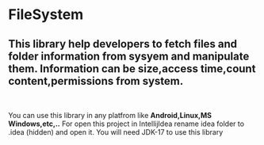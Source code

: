 # FileSystem

This library help developers to fetch files and folder information from sysyem and manipulate them.
Information can be size,access time,count content,permissions from system.
--------------
</br>

You can use this library in any platfrom like **Android,Linux,MS Windows,etc,..**
For open this project in IntellijIdea rename idea folder to .idea (hidden) and open it.
You will need JDK-17 to use this library
